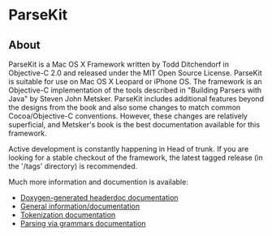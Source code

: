 # ParseKit #

## About ##
ParseKit is a Mac OS X Framework written by Todd Ditchendorf in Objective-C 2.0 and released under the MIT Open Source License. ParseKit is suitable for use on Mac OS X Leopard or iPhone OS. The framework is an Objective-C implementation of the tools described in "Building Parsers with Java" by Steven John Metsker. ParseKit includes additional features beyond the designs from the book and also some changes to match common Cocoa/Objective-C conventions. However, these changes are relatively superficial, and Metsker's book is the best documentation available for this framework.

Active development is constantly happening in Head of trunk. If you are looking for a stable checkout of the framework, the latest tagged release (in the '/tags' directory) is recommended.

Much more information and documention is available:

  * [Doxygen-generated headerdoc documentation](http://parsekit.com/doxygen/index.html)
  * [General information/documentation](http://parsekit.com/)
  * [Tokenization documentation](http://parsekit.com/tokenization.html)
  * [Parsing via grammars documentation](http://parsekit.com/grammars.html)
